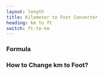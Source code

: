 ```yaml
---
layout: length
title: Kilometer to Foot Converter
heading: km to ft
switch: ft-to-km
---
```


<script>
  selectInput[8].selected = true
  selectOutput[5].selected = true
</script>

### Formula
<p id="formula"></p>

### How to Change km to Foot?
